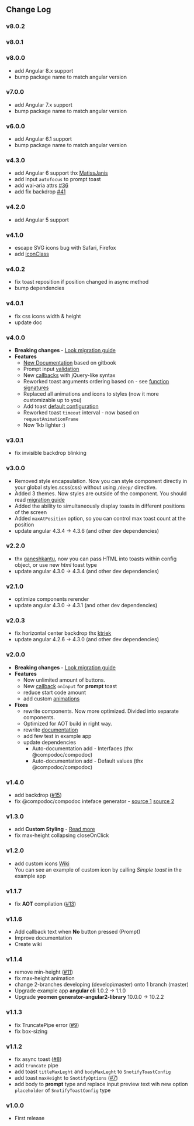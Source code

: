 ## Change Log

### v8.0.2

### v8.0.1

### v8.0.0

- add Angular 8.x support
- bump package name to match angular version

### v7.0.0

- add Angular 7.x support
- bump package name to match angular version

### v6.0.0

- add Angular 6.1 support
- bump package name to match angular version

### v4.3.0

- add Angular 6 support thx [MatissJanis](https://github.com/artemsky/ng-snotify/pull/43)
- add input `autofocus` to prompt toast
- add wai-aria attrs [#36](https://github.com/artemsky/ng-snotify/issues/36)
- add fix backdrop [#41](https://github.com/artemsky/ng-snotify/issues/41)

### v4.2.0

- add Angular 5 support

### v4.1.0

- escape SVG icons bug with Safari, Firefox
- add [iconClass](https://artemsky.github.io/ng-snotify/documentation/api/options.html#iconclass)

### v4.0.2

- fix toast reposition if position changed in async method
- bump dependencies

### v4.0.1

- fix css icons width & height
- update doc

### v4.0.0

- **Breaking changes -** [Look migration guide](https://artemsky.github.io/ng-snotify/documentation/essentials/upgrade.html)
- **Features**
  - [New Documentation](https://artemsky.github.io/ng-snotify/documentation) based on gitbook
  - Prompt input [validation](https://artemsky.github.io/ng-snotify/documentation/essentials/examples.html#prompt--validation)
  - New [callbacks](https://artemsky.github.io/ng-snotify/documentation/api/callbacks.html) with jQuery-like syntax
  - Reworked toast arguments ordering based on - see [function signatures](https://artemsky.github.io/ng-snotify/documentation/api/snotify.html)
  - Replaced all animations and icons to styles (now it more customizable up to you)
  - Add toast [default configuration](https://artemsky.github.io/ng-snotify/documentation/api/options.html)
  - Reworked toast `timeout` interval - now based on `requestAnimationFrame`
  - Now 1kb lighter :)

### v3.0.1

- fix invisible backdrop blinking

### v3.0.0

- Removed style encapsulation. Now you can style component directly in your global styles.scss(css) without using `/deep/` directive.
- Added 3 themes. Now styles are outside of the component. You should read [migration guide](documentation/v2-to-v3-migration-guide.md)
- Added the ability to simultaneously display toasts in different positions of the screen
- Added `maxAtPosition` option, so you can control max toast count at the position
- update angular 4.3.4 -> 4.3.6 (and other dev dependencies)

### v2.2.0

- thx [ganeshkantu](https://github.com/artemsky/ng-snotify/issues/19), now you can pass HTML into toasts within config object, or use new _html_ toast type
- update angular 4.3.0 -> 4.3.4 (and other dev dependencies)

### v2.1.0

- optimize components rerender
- update angular 4.3.0 -> 4.3.1 (and other dev dependencies)

### v2.0.3

- fix horizontal center backdrop thx [ktriek](https://github.com/artemsky/ng-snotify/pull/18)
- update angular 4.2.6 -> 4.3.0 (and other dev dependencies)

### v2.0.0

- **Breaking changes -** [Look migration guide](https://github.com/artemsky/ng-snotify/tree/master/documentation/v1-to-v2-migration-guide.md)
- **Features**
  - Now unlimited amount of buttons.
  - New [callback](https://github.com/artemsky/ng-snotify/tree/master/documentation/v2/api.md#callbacks) `onInput` for **prompt** toast
  - reduce start code amount
  - add custom [animations](https://github.com/artemsky/ng-snotify/tree/master/documentation/v2/animations.md)
- **Fixes**
  - rewrite components. Now more optimized. Divided into separate components.
  - Optimized for AOT build in right way.
  - rewrite [documentation](https://github.com/artemsky/ng-snotify/tree/master/documentation)
  - add few test in example app
  - update dependencies
    - Auto-documentation add - Interfaces (thx @compodoc/compodoc)
    - Auto-documentation add - Default values (thx @compodoc/compodoc)

### v1.4.0

- add backdrop ([#15](https://github.com/artemsky/ng-snotify/issues/15))
- fix @compodoc/compodoc inteface generator - [source 1](https://github.com/compodoc/compodoc/issues/198)
  [source 2](https://github.com/jvandemo/generator-angular2-library/issues/112)

### v1.3.0

- add **Custom Styling** - [Read more](https://github.com/artemsky/ng-snotify/wiki/Custom-Styling)
- fix max-height collapsing closeOnClick

### v1.2.0

- add custom icons [Wiki](https://github.com/artemsky/ng-snotify/wiki/API#custom-icon)  
  You can see an example of custom icon by calling _Simple toast_ in the example app

### v1.1.7

- fix **AOT** compilation ([#13](https://github.com/artemsky/ng-snotify/issues/13))

### v1.1.6

- Add callback text when **No** button pressed (Prompt)
- Improve documentation
- Create wiki

### v1.1.4

- remove min-height ([#11](https://github.com/artemsky/ng-snotify/issues/11))
- fix max-height animation
- change 2-branches developing (develop\master) onto 1 branch (master)
- Upgrade example app **angular cli** 1.0.2 -> 1.1.0
- Upgrade **yeomen generator-angular2-library** 10.0.0 -> 10.2.2

### v1.1.3

- fix TruncatePipe error ([#9](https://github.com/artemsky/ng-snotify/issues/9))
- fix box-sizing

### v1.1.2

- fix async toast ([#8](https://github.com/artemsky/ng-snotify/issues/8))
- add `truncate` pipe
- add toast `titleMaxLeght` and `bodyMaxLeght` to `SnotifyToastConfig`
- add toast `maxHeight` to `SnotifyOptions` ([#7](https://github.com/artemsky/ng-snotify/issues/7))
- add body to **prompt** type and replace input preview text wih new option `placeholder` of `SnotifyToastConfig` type

### v1.0.0

- First release

